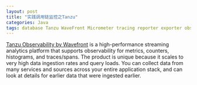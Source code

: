 ```yaml
---
layout: post
title: "实践调用链监控之Tanzu"
categories: Java
tags: database Tanzu WaveFront Micrometer tracing reporter exporter observability metrics
---
```


[Tanzu Observability by Wavefront](https://docs.wavefront.com/index.html) is a high-performance streaming analytics platform that supports observability for metrics, counters, histograms, and traces/spans. The product is unique because it scales to very high data ingestion rates and query loads. You can collect data from many services and sources across your entire application stack, and can look at details for earlier data that were ingested earlier.